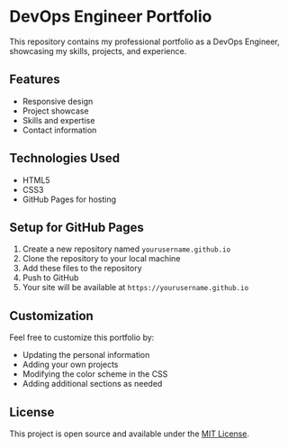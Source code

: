 # DevOps Engineer Portfolio

This repository contains my professional portfolio as a DevOps Engineer, showcasing my skills, projects, and experience.

## Features

- Responsive design
- Project showcase
- Skills and expertise
- Contact information

## Technologies Used

- HTML5
- CSS3
- GitHub Pages for hosting

## Setup for GitHub Pages

1. Create a new repository named `yourusername.github.io`
2. Clone the repository to your local machine
3. Add these files to the repository
4. Push to GitHub
5. Your site will be available at `https://yourusername.github.io`

## Customization

Feel free to customize this portfolio by:

- Updating the personal information
- Adding your own projects
- Modifying the color scheme in the CSS
- Adding additional sections as needed

## License

This project is open source and available under the [MIT License](LICENSE).
